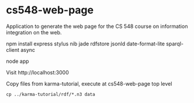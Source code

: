cs548-web-page
==============

Application to generate the web page for the CS 548 course on information integration on the web.

npm install express stylus nib jade rdfstore jsonld date-format-lite sparql-client async

node app

Visit http://localhost:3000

Copy files from karma-tutorial, execute at cs548-web-page top level

```cp ../karma-tutorial/rdf/*.n3 data```